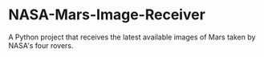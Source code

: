 # NASA-Mars-Image-Receiver
A Python project that receives the latest available images of Mars taken by NASA's four rovers.
